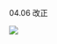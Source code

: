 04.06 改正

![](https://www.nta.go.jp/tmp/a6c37934-b233-4de8-bff0-20f11308e72b/images/231f797dc3f4f5f6f3c08922883fdc821ee425430c5bc25dea134eb428f3b2c4.jpg)